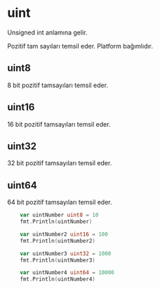 # uint

Unsigned int anlamına gelir.

Pozitif tam sayıları temsil eder. Platform bağımlıdır.

## uint8
8 bit pozitif tamsayıları temsil eder.

## uint16
16 bit pozitif tamsayıları temsil eder.

## uint32
32 bit pozitif tamsayıları temsil eder.

## uint64
64 bit pozitif tamsayıları temsil eder.

````Go
	var uintNumber uint8 = 10
	fmt.Println(uintNumber)

	var uintNumber2 uint16 = 100
	fmt.Println(uintNumber2)

	var uintNumber3 uint32 = 1000
	fmt.Println(uintNumber3)

	var uintNumber4 uint64 = 10000
	fmt.Println(uintNumber4)
````